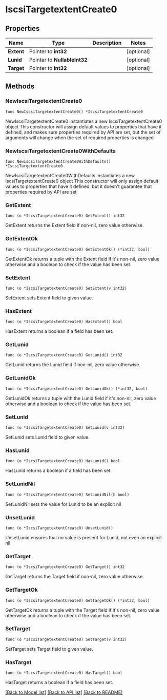 # IscsiTargetextentCreate0

## Properties

Name | Type | Description | Notes
------------ | ------------- | ------------- | -------------
**Extent** | Pointer to **int32** |  | [optional] 
**Lunid** | Pointer to **NullableInt32** |  | [optional] 
**Target** | Pointer to **int32** |  | [optional] 

## Methods

### NewIscsiTargetextentCreate0

`func NewIscsiTargetextentCreate0() *IscsiTargetextentCreate0`

NewIscsiTargetextentCreate0 instantiates a new IscsiTargetextentCreate0 object
This constructor will assign default values to properties that have it defined,
and makes sure properties required by API are set, but the set of arguments
will change when the set of required properties is changed

### NewIscsiTargetextentCreate0WithDefaults

`func NewIscsiTargetextentCreate0WithDefaults() *IscsiTargetextentCreate0`

NewIscsiTargetextentCreate0WithDefaults instantiates a new IscsiTargetextentCreate0 object
This constructor will only assign default values to properties that have it defined,
but it doesn't guarantee that properties required by API are set

### GetExtent

`func (o *IscsiTargetextentCreate0) GetExtent() int32`

GetExtent returns the Extent field if non-nil, zero value otherwise.

### GetExtentOk

`func (o *IscsiTargetextentCreate0) GetExtentOk() (*int32, bool)`

GetExtentOk returns a tuple with the Extent field if it's non-nil, zero value otherwise
and a boolean to check if the value has been set.

### SetExtent

`func (o *IscsiTargetextentCreate0) SetExtent(v int32)`

SetExtent sets Extent field to given value.

### HasExtent

`func (o *IscsiTargetextentCreate0) HasExtent() bool`

HasExtent returns a boolean if a field has been set.

### GetLunid

`func (o *IscsiTargetextentCreate0) GetLunid() int32`

GetLunid returns the Lunid field if non-nil, zero value otherwise.

### GetLunidOk

`func (o *IscsiTargetextentCreate0) GetLunidOk() (*int32, bool)`

GetLunidOk returns a tuple with the Lunid field if it's non-nil, zero value otherwise
and a boolean to check if the value has been set.

### SetLunid

`func (o *IscsiTargetextentCreate0) SetLunid(v int32)`

SetLunid sets Lunid field to given value.

### HasLunid

`func (o *IscsiTargetextentCreate0) HasLunid() bool`

HasLunid returns a boolean if a field has been set.

### SetLunidNil

`func (o *IscsiTargetextentCreate0) SetLunidNil(b bool)`

 SetLunidNil sets the value for Lunid to be an explicit nil

### UnsetLunid
`func (o *IscsiTargetextentCreate0) UnsetLunid()`

UnsetLunid ensures that no value is present for Lunid, not even an explicit nil
### GetTarget

`func (o *IscsiTargetextentCreate0) GetTarget() int32`

GetTarget returns the Target field if non-nil, zero value otherwise.

### GetTargetOk

`func (o *IscsiTargetextentCreate0) GetTargetOk() (*int32, bool)`

GetTargetOk returns a tuple with the Target field if it's non-nil, zero value otherwise
and a boolean to check if the value has been set.

### SetTarget

`func (o *IscsiTargetextentCreate0) SetTarget(v int32)`

SetTarget sets Target field to given value.

### HasTarget

`func (o *IscsiTargetextentCreate0) HasTarget() bool`

HasTarget returns a boolean if a field has been set.


[[Back to Model list]](../README.md#documentation-for-models) [[Back to API list]](../README.md#documentation-for-api-endpoints) [[Back to README]](../README.md)


